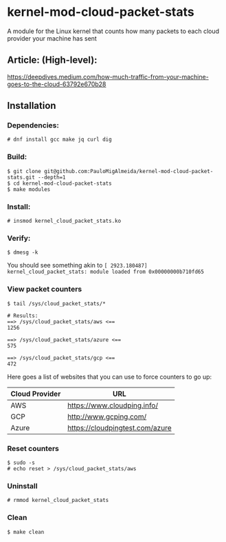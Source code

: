 # kernel-mod-cloud-packet-stats
A module for the Linux kernel that counts how many packets to each cloud provider your machine has sent

## Article: (High-level):
https://deepdives.medium.com/how-much-traffic-from-your-machine-goes-to-the-cloud-63792e670b28

## Installation
### Dependencies:
```
# dnf install gcc make jq curl dig
```
### Build:
```
$ git clone git@github.com:PauloMigAlmeida/kernel-mod-cloud-packet-stats.git --depth=1
$ cd kernel-mod-cloud-packet-stats
$ make modules
```
### Install:
```
# insmod kernel_cloud_packet_stats.ko
```
### Verify:
```
$ dmesg -k
```
You should see something akin to
```[ 2923.180487] kernel_cloud_packet_stats: module loaded from 0x00000000b710fd65```

### View packet counters
```
$ tail /sys/cloud_packet_stats/*

# Results:
==> /sys/cloud_packet_stats/aws <==
1256

==> /sys/cloud_packet_stats/azure <==
575

==> /sys/cloud_packet_stats/gcp <==
472
```
Here goes a list of websites that you can use to force counters to go up:

|  Cloud Provider| URL |
|---|---|
| AWS | https://www.cloudping.info/  |
| GCP | http://www.gcping.com/  |
| Azure | https://cloudpingtest.com/azure  |

### Reset counters
```
$ sudo -s
# echo reset > /sys/cloud_packet_stats/aws
```
### Uninstall
```
# rmmod kernel_cloud_packet_stats
```

### Clean
```
$ make clean
```
